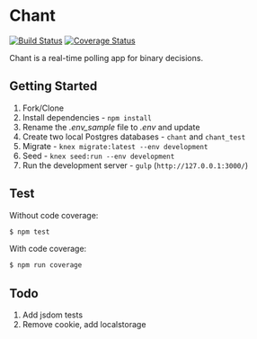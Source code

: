 # Chant

[![Build Status](https://travis-ci.org/mjhea0/chant.svg?branch=master)](https://travis-ci.org/mjhea0/chant)
[![Coverage Status](https://coveralls.io/repos/github/mjhea0/straw-poll/badge.svg?branch=master)](https://coveralls.io/github/mjhea0/straw-poll?branch=master)

Chant is a real-time polling app for binary decisions.

## Getting Started

1. Fork/Clone
1. Install dependencies - `npm install`
1. Rename the *.env_sample* file to *.env* and update
1. Create two local Postgres databases - `chant` and `chant_test`
1. Migrate - `knex migrate:latest --env development`
1. Seed - `knex seed:run --env development`
1. Run the development server - `gulp` (`http://127.0.0.1:3000/`)

## Test

Without code coverage:

```sh
$ npm test
```

With code coverage:

```sh
$ npm run coverage
```

## Todo

1. Add jsdom tests
1. Remove cookie, add localstorage
